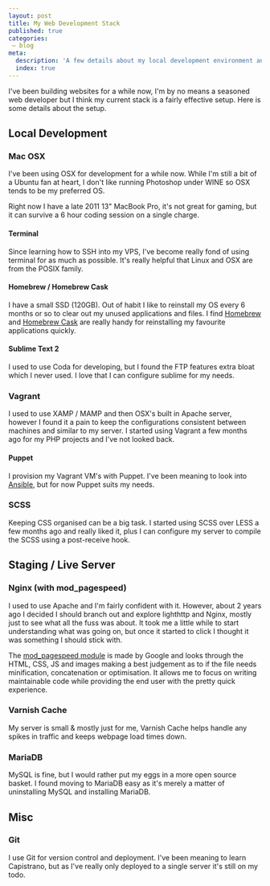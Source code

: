 ```yaml
---
layout: post
title: My Web Development Stack
published: true
categories:
 – blog
meta:
  description: 'A few details about my local development environment and software I use.'
  index: true
---
```

I've been building websites for a while now, I'm by no means a seasoned web developer but I think my current stack is a fairly effective setup. Here is some details about the setup.

## Local Development

### Mac OSX

I've been using OSX for development for a while now. While I'm still a bit of a Ubuntu fan at heart, I don't like running Photoshop under WINE so OSX tends to be my preferred OS. 

Right now I have a late 2011 13" MacBook Pro, it's not great for gaming, but it can survive a 6 hour coding session on a single charge.

#### Terminal

Since learning how to SSH into my VPS, I've become really fond of using terminal for as much as possible. It's really helpful that  Linux and OSX are from the POSIX family.

#### Homebrew / Homebrew Cask

I have a small SSD (120GB). Out of habit I like to reinstall my OS every 6 months or so to clear out my unused applications and files. I find [Homebrew](http://brew.sh/) and [Homebrew Cask](https://github.com/phinze/homebrew-cask) are really handy for reinstalling my favourite applications quickly. 

#### Sublime Text 2

I used to use Coda for developing, but I found the FTP features extra bloat which I never used. I love that I can configure sublime for my needs.

### Vagrant

I used to use XAMP / MAMP and then OSX's built in Apache server,  however I found it a pain to keep the configurations consistent between machines and similar to my server. I started using Vagrant a few months ago for my PHP projects and I've not looked back.

#### Puppet

I provision my Vagrant VM's with Puppet. I've been meaning to look into [Ansible](http://www.ansibleworks.com/), but for now Puppet suits my needs.

### SCSS

Keeping CSS organised can be a big task. I started using SCSS over LESS a few months ago and really liked it, plus I can configure my server to compile the SCSS using a post-receive hook.

## Staging / Live Server

### Nginx (with mod_pagespeed)

I used to use Apache and I'm fairly confident with it. However, about 2 years ago I decided I should branch out and explore lighthttp and Nginx, mostly just to see what all the fuss was about. It took me a little while to start understanding what was going on, but once it started to click I thought it was something I should stick with.

The [mod_pagespeed module](https://developers.google.com/speed/pagespeed/module/) is made by Google and looks through the HTML, CSS, JS and images making a best judgement as to if the file needs minification, concatenation or optimisation. It allows me to focus on writing maintainable code while providing the end user with the pretty quick experience. 

### Varnish Cache

My server is small & mostly just for me, Varnish Cache helps handle any spikes in traffic and keeps webpage load times down.

### MariaDB

MySQL is fine, but I would rather put my eggs in a more open source basket. I found moving to MariaDB easy as it's merely a matter of uninstalling MySQL and installing MariaDB.

## Misc

### Git

I use Git for version control and deployment. I've been meaning to learn Capistrano, but as I've really only deployed to a single server it's still on my todo.
